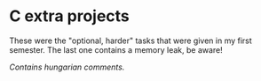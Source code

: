 # C extra projects

These were the "optional, harder" tasks that were given in my first semester.
The last one contains a memory leak, be aware!

*Contains hungarian comments.*